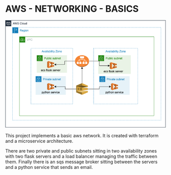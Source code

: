 # AWS - NETWORKING - BASICS
![networking-image](basic%20aws%20networking.drawio.png)

This project implements a basic aws network. It is created with terraform and a microservice architecture. 

There are two private and public subnets sitting in two availability zones with two flask servers and a load balancer managing the traffic between them. Finally there is an sqs message broker sitting between the servers and a python service that sends an email.